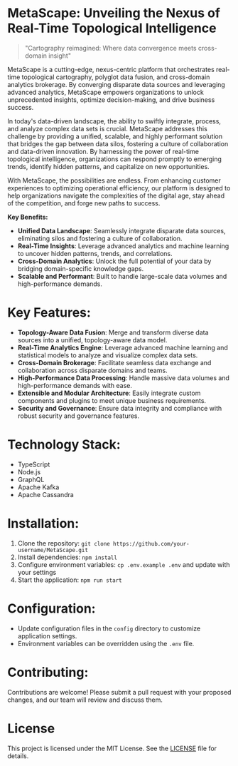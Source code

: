 <!-- MetaScape_20250803203500_4448 -->

# MetaScape: Unveiling the Nexus of Real-Time Topological Intelligence
> "Cartography reimagined: Where data convergence meets cross-domain insight"

MetaScape is a cutting-edge, nexus-centric platform that orchestrates real-time topological cartography, polyglot data fusion, and cross-domain analytics brokerage. By converging disparate data sources and leveraging advanced analytics, MetaScape empowers organizations to unlock unprecedented insights, optimize decision-making, and drive business success.

In today's data-driven landscape, the ability to swiftly integrate, process, and analyze complex data sets is crucial. MetaScape addresses this challenge by providing a unified, scalable, and highly performant solution that bridges the gap between data silos, fostering a culture of collaboration and data-driven innovation. By harnessing the power of real-time topological intelligence, organizations can respond promptly to emerging trends, identify hidden patterns, and capitalize on new opportunities.

With MetaScape, the possibilities are endless. From enhancing customer experiences to optimizing operational efficiency, our platform is designed to help organizations navigate the complexities of the digital age, stay ahead of the competition, and forge new paths to success.

**Key Benefits:**
* **Unified Data Landscape**: Seamlessly integrate disparate data sources, eliminating silos and fostering a culture of collaboration.
* **Real-Time Insights**: Leverage advanced analytics and machine learning to uncover hidden patterns, trends, and correlations.
* **Cross-Domain Analytics**: Unlock the full potential of your data by bridging domain-specific knowledge gaps.
* **Scalable and Performant**: Built to handle large-scale data volumes and high-performance demands.

# Key Features:
* **Topology-Aware Data Fusion**: Merge and transform diverse data sources into a unified, topology-aware data model.
* **Real-Time Analytics Engine**: Leverage advanced machine learning and statistical models to analyze and visualize complex data sets.
* **Cross-Domain Brokerage**: Facilitate seamless data exchange and collaboration across disparate domains and teams.
* **High-Performance Data Processing**: Handle massive data volumes and high-performance demands with ease.
* **Extensible and Modular Architecture**: Easily integrate custom components and plugins to meet unique business requirements.
* **Security and Governance**: Ensure data integrity and compliance with robust security and governance features.

# Technology Stack:
* TypeScript
* Node.js
* GraphQL
* Apache Kafka
* Apache Cassandra

# Installation:
1. Clone the repository: `git clone https://github.com/your-username/MetaScape.git`
2. Install dependencies: `npm install`
3. Configure environment variables: `cp .env.example .env` and update with your settings
4. Start the application: `npm run start`

# Configuration:
* Update configuration files in the `config` directory to customize application settings.
* Environment variables can be overridden using the `.env` file.

# Contributing:
Contributions are welcome! Please submit a pull request with your proposed changes, and our team will review and discuss them.

# License

This project is licensed under the MIT License. See the [LICENSE](LICENSE) file for details.